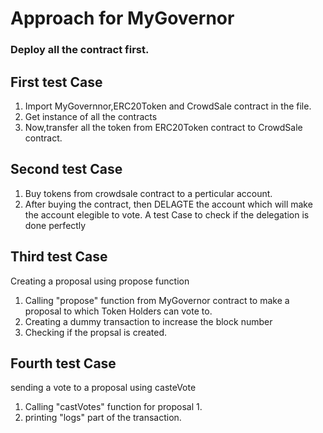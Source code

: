 # Approach for MyGovernor 
### Deploy all the contract first.
## First test Case
1. Import MyGovernnor,ERC20Token and CrowdSale contract in the file.
2. Get instance of all the contracts 
3. Now,transfer all the token from ERC20Token contract to CrowdSale contract.
## Second test Case
1. Buy tokens from crowdsale contract to a perticular account.
2. After buying the contract, then DELAGTE the account which will make the account elegible to vote.
A test Case to check if the delegation is done perfectly
## Third test Case
Creating a proposal using propose function
1. Calling "propose" function from MyGovernor contract to make a proposal to which Token Holders can vote to.
2. Creating a dummy transaction to increase the block number 
3. Checking if the propsal is created.
## Fourth test Case
sending a vote to a proposal using casteVote
1. Calling "castVotes" function for proposal 1.
2. printing "logs" part of the transaction.
